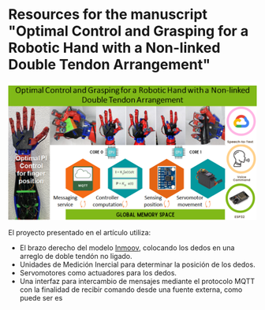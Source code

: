 # Resources for the manuscript "Optimal Control and Grasping for a Robotic Hand with a Non-linked Double Tendon Arrangement"
![Graphic Abstract](https://github.com/sanchezgarnica-erick/IEEE_RoboticHand-OptimalControl/blob/main/ProjectImages/graphicAbstract_v2.png)

El proyecto presentado en el artículo utiliza:
- El brazo derecho del modelo [Inmoov](https://inmoov.fr/), colocando los dedos en una arreglo de doble tendón no ligado.
- Unidades de Medición Inercial para determinar la posición de los dedos.
-  Servomotores como actuadores para los dedos.
- Una interfaz para intercambio de mensajes mediante el protocolo MQTT con la finalidad de recibir comando desde una fuente externa, como puede ser es 

<!--stackedit_data:
eyJoaXN0b3J5IjpbMTMyMzA5MzIxOCwxMjA2OTkwNjkyLDc5Nz
U2MTY4LC0xMzU1MTI0ODgzXX0=
-->